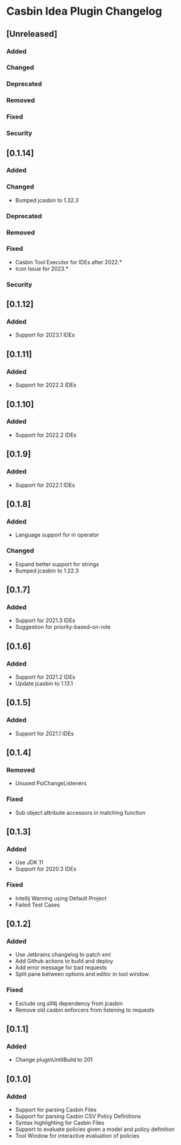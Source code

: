 <!-- Keep a Changelog guide -> https://keepachangelog.com -->

# Casbin Idea Plugin Changelog

## [Unreleased]
### Added

### Changed

### Deprecated

### Removed

### Fixed

### Security

## [0.1.14]

### Added

### Changed

- Bumped jcasbin to 1.32.3

### Deprecated

### Removed

### Fixed

- Casbin Tool Executor for IDEs after 2022.*
- Icon Issue for 2023.*

### Security

## [0.1.12]

### Added

- Support for 2023.1 IDEs

## [0.1.11]

### Added

- Support for 2022.3 IDEs

## [0.1.10]

### Added

- Support for 2022.2 IDEs

## [0.1.9]
### Added
- Support for 2022.1 IDEs

## [0.1.8]
### Added
- Language support for in operator

### Changed
- Expand better support for strings
- Bumped jcasbin to 1.22.3

## [0.1.7]
### Added
- Support for 2021.3 IDEs
- Suggestion for priority-based-on-role

## [0.1.6]
### Added
- Support for 2021.2 IDEs
- Update jcasbin to 1.13.1

## [0.1.5]
### Added
- Support for 2021.1 IDEs

## [0.1.4]
### Removed
- Unused PsiChangeListeners

### Fixed
- Sub object attribute accessors in matching function

## [0.1.3]
### Added
- Use JDK 11
- Support for 2020.3 IDEs

### Fixed
- Intellij Warning using Default Project
- Failed Test Cases

## [0.1.2]
### Added
- Use Jetbrains changelog to patch xml
- Add Github actions to build and deploy
- Add error message for bad requests
- Split pane between options and editor in tool window

### Fixed
- Exclude org.slf4j dependency from jcasbin
- Remove old casbin enforcers from listening to requests

## [0.1.1]
### Added
- Change pluginUntilBuild to 201

## [0.1.0]
### Added
- Support for parsing Casbin Files
- Support for parsing Casbin CSV Policy Definitions
- Syntax highlighting for Casbin Files
- Support to evaluate policies given a model and policy definition
- Tool Window for interactive evaluation of policies
